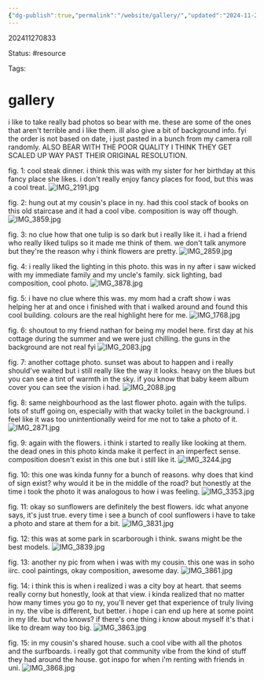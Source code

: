 ```yaml
---
{"dg-publish":true,"permalink":"/website/gallery/","updated":"2024-11-27T09:13:28.138-05:00"}
---
```


202411270833

Status: #resource

Tags:

# gallery

i like to take really bad photos so bear with me. these are some of the ones that aren't terrible and i like them. ill also give a bit of background info. fyi the order is not based on date, i just pasted in a bunch from my camera roll randomly. ALSO BEAR WITH THE POOR QUALITY I THINK THEY GET SCALED UP WAY PAST THEIR ORIGINAL RESOLUTION.

fig. 1: cool steak dinner. i think this was with my sister for her birthday at this fancy place she likes. i don't really enjoy fancy places for food, but this was a cool treat.
![IMG_2191.jpg](/img/user/attachments/IMG_2191.jpg)

fig. 2: hung out at my cousin's place in ny. had this cool stack of books on this old staircase and it had a cool vibe. composition is way off though.
![IMG_3859.jpg](/img/user/attachments/IMG_3859.jpg)

fig. 3: no clue how that one tulip is so dark but i really like it. i had a friend who really liked tulips so it made me think of them. we don't talk anymore but they're the reason why i think flowers are pretty.
![IMG_2859.jpg](/img/user/attachments/IMG_2859.jpg)

fig. 4: i really liked the lighting in this photo. this was in ny after i saw wicked with my immediate family and my uncle's family. sick lighting, bad composition, cool photo.
![IMG_3878.jpg](/img/user/attachments/IMG_3878.jpg)

fig. 5: i have no clue where this was. my mom had a craft show i was helping her at and once i finished with that i walked around and found this cool building. colours are the real highlight here for me. 
![IMG_1768.jpg](/img/user/attachments/IMG_1768.jpg)

fig. 6: shoutout to my friend nathan for being my model here. first day at his cottage during the summer and we were just chilling. the guns in the background are not real fyi
![IMG_2083.jpg](/img/user/attachments/IMG_2083.jpg)

fig. 7: another cottage photo. sunset was about to happen and i really should've waited but i still really like the way it looks. heavy on the blues but you can see a tint of warmth in the sky. if you know that baby keem album cover you can see the vision i had.
![IMG_2088.jpg](/img/user/attachments/IMG_2088.jpg)

fig. 8: same neighbourhood as the last flower photo. again with the tulips. lots of stuff going on, especially with that wacky toilet in the background. i feel like it was too unintentionally weird for me not to take a photo of it. 
![IMG_2871.jpg](/img/user/attachments/IMG_2871.jpg)

fig. 9: again with the flowers. i think i started to really like looking at them. the dead ones in this photo kinda make it perfect in an imperfect sense. composition doesn't exist in this one but i still like it.
![IMG_3244.jpg](/img/user/attachments/IMG_3244.jpg)

fig. 10: this one was kinda funny for a bunch of reasons. why does that kind of sign exist? why would it be in the middle of the road? but honestly at the time i took the photo it was analogous to how i was feeling.
![IMG_3353.jpg](/img/user/attachments/IMG_3353.jpg)

fig. 11: okay so sunflowers are definitely the best flowers. idc what anyone says, it's just true. every time i see a bunch of cool sunflowers i have to take a photo and stare at them for a bit. 
![IMG_3831.jpg](/img/user/attachments/IMG_3831.jpg)

fig. 12: this was at some park in scarborough i think. swans might be the best models. 
![IMG_3839.jpg](/img/user/attachments/IMG_3839.jpg)

fig. 13: another ny pic from when i was with my cousin. this one was in soho iirc. cool paintings, okay composition, awesome day.
![IMG_3861.jpg](/img/user/attachments/IMG_3861.jpg)

fig. 14: i think this is when i realized i was a city boy at heart. that seems really corny but honestly, look at that view. i kinda realized that no matter how many times you go to ny, you'll never get that experience of truly living in ny. the vibe is different, but better. i hope i can end up here at some point in my life. but who knows? if there's one thing i know about myself it's that i like to dream way too big.
![IMG_3863.jpg](/img/user/attachments/IMG_3863.jpg)

fig. 15: in my cousin's shared house. such a cool vibe with all the photos and the surfboards. i really got that community vibe from the kind of stuff they had around the house. got inspo for when i'm renting with friends in uni.
![IMG_3868.jpg](/img/user/attachments/IMG_3868.jpg)